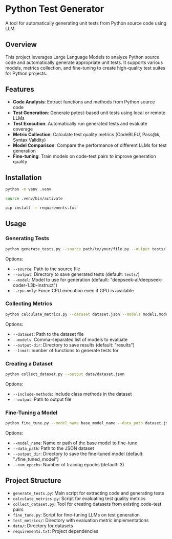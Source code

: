 # Python Test Generator

A tool for automatically generating unit tests from Python source code using LLM.

## Overview

This project leverages Large Language Models to analyze Python source code and automatically generate appropriate unit tests. It supports various models, metrics collection, and fine-tuning to create high-quality test suites for Python projects.

## Features

- **Code Analysis**: Extract functions and methods from Python source code
- **Test Generation**: Generate pytest-based unit tests using local or remote LLMs
- **Test Execution**: Automatically run generated tests and evaluate coverage
- **Metric Collection**: Calculate test quality metrics (CodeBLEU, Pass@k, Syntax Validity)
- **Model Comparison**: Compare the performance of different LLMs for test generation
- **Fine-tuning**: Train models on code-test pairs to improve generation quality

## Installation

```bash
python -m venv .venv

source .venv/bin/activate

pip install -r requirements.txt
```

## Usage

### Generating Tests

```bash
python generate_tests.py --source path/to/your/file.py --output tests/
```

Options:
- `--source`: Path to the source file
- `--output`: Directory to save generated tests (default: `tests/`)
- `--model`: Model to use for generation (default: "deepseek-ai/deepseek-coder-1.3b-instruct")
- `--cpu-only`: Force CPU execution even if GPU is available

### Collecting Metrics

```bash
python calculate_metrics.py --dataset dataset.json --models model1,model2,model3 --limit 100
```

Options:
- `--dataset`: Path to the dataset file
- `--models`: Comma-separated list of models to evaluate
- `--output-dir`: Directory to save results (default: "results")
- `--limit`: number of functions to generate tests for

### Creating a Dataset

```bash
python collect_dataset.py --output data/dataset.json
```

Options:
- `--include-methods`: Include class methods in the dataset
- `--output`: Path to output file

### Fine-Tuning a Model

```bash
python fine_tune.py --model_name base_model_name --data_path dataset.json
```

Options:
- `--model_name`: Name or path of the base model to fine-tune
- `--data_path`: Path to the JSON dataset
- `--output_dir`: Directory to save the fine-tuned model (default: "./fine_tuned_model")
- `--num_epochs`: Number of training epochs (default: 3)

## Project Structure

- `generate_tests.py`: Main script for extracting code and generating tests
- `calculate_metrics.py`: Script for evaluating test quality metrics
- `collect_dataset.py`: Tool for creating datasets from existing code-test pairs
- `fine_tune.py`: Script for fine-tuning LLMs on test generation
- `test_metrics/`: Directory with evaluation metric implementations
- `data/`: Directory for datasets
- `requirements.txt`: Project dependencies

